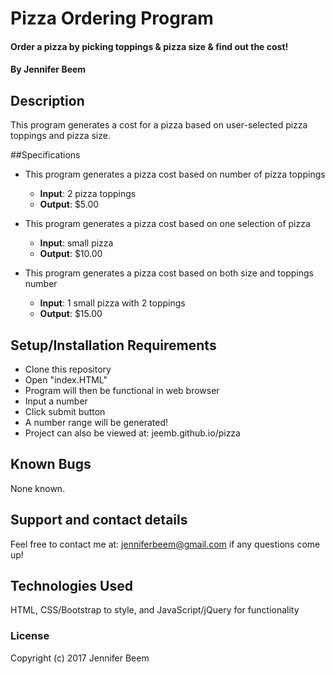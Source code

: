 # Pizza Ordering Program

#### Order a pizza by picking toppings & pizza size & find out the cost!

#### By Jennifer Beem

## Description

This program generates a cost for a pizza based on user-selected pizza toppings and pizza size.

##Specifications

* This program generates a pizza cost based on number of pizza toppings
	* **Input**: 2 pizza toppings
	* **Output**: $5.00

* This program generates a pizza cost based on one selection of pizza
	* **Input**: small pizza
	* **Output**: $10.00

* This program generates a pizza cost based on both size and toppings number
	* **Input**: 1 small pizza with 2 toppings
	* **Output**: $15.00


## Setup/Installation Requirements

* Clone this repository
* Open "index.HTML"
* Program will then be functional in web browser
* Input a number
* Click submit button
* A number range will be generated!
* Project can also be viewed at: jeemb.github.io/pizza

## Known Bugs

None known.

## Support and contact details

Feel free to contact me at: jenniferbeem@gmail.com if any questions come up!

## Technologies Used

HTML, CSS/Bootstrap to style, and JavaScript/jQuery for functionality

### License

Copyright (c) 2017 Jennifer Beem
